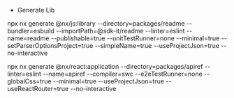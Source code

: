 - Generate Lib

npx nx generate @nx/js:library --directory=packages/readme --bundler=esbuild --importPath=@sdk-it/readme --linter=eslint --name=readme --publishable=true --unitTestRunner=none --minimal=true --setParserOptionsProject=true --simpleName=true --useProjectJson=true --no-interactive


npx nx generate @nx/react:application --directory=packages/apiref --linter=eslint --name=apiref --compiler=swc --e2eTestRunner=none --globalCss=true --minimal=true --useProjectJson=true --useReactRouter=true --no-interactive